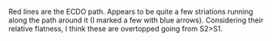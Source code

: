Red lines are the ECDO path. Appears to be quite a few striations running along the path around it (I marked a few with blue arrows). Considering their relative flatness, I think these are overtopped going from S2>S1.